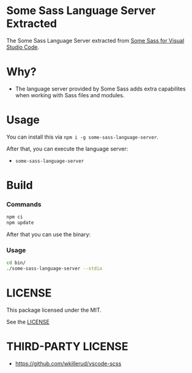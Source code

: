 # Some Sass Language Server Extracted

The Some Sass Language Server extracted from [Some Sass for Visual Studio Code](https://github.com/wkillerud/vscode-scss).


# Why?

- The language server provided by Some Sass adds extra capabilites when working with Sass files and modules.

# Usage

You can install this via `npm i -g some-sass-language-server`.

After that, you can execute the language server:

- `some-sass-language-server`

# Build

### Commands

```bash
npm ci
npm update
```

After that you can use the binary:

### Usage
```bash
cd bin/
./some-sass-language-server --stdio
```

# LICENSE

This package licensed under the MIT.

See the [LICENSE](./LICENSE)

# THIRD-PARTY LICENSE

- https://github.com/wkillerud/vscode-scss
